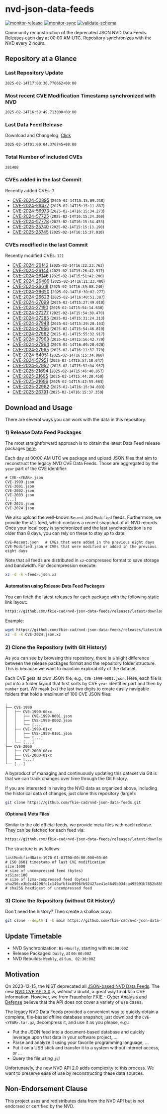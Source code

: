 # nvd-json-data-feeds

[![monitor-release](https://github.com/fkie-cad/nvd-json-data-feeds/actions/workflows/monitor_release.yml/badge.svg)](https://github.com/fkie-cad/nvd-json-data-feeds/actions/workflows/monitor_release.yml)
[![monitor-sync](https://github.com/fkie-cad/nvd-json-data-feeds/actions/workflows/monitor_sync.yml/badge.svg)](https://github.com/fkie-cad/nvd-json-data-feeds/actions/workflows/monitor_sync.yml)
[![validate-schema](https://github.com/fkie-cad/nvd-json-data-feeds/actions/workflows/validate_schema.yml/badge.svg)](https://github.com/fkie-cad/nvd-json-data-feeds/actions/workflows/validate_schema.yml)

Community reconstruction of the deprecated JSON NVD Data Feeds.
[Releases](https://github.com/fkie-cad/nvd-json-data-feeds/releases/latest) each day at 00:00 AM UTC.
Repository synchronizes with the NVD every 2 hours.

## Repository at a Glance

### Last Repository Update

```plain
2025-02-14T17:00:30.770662+00:00
```

### Most recent CVE Modification Timestamp synchronized with NVD

```plain
2025-02-14T16:59:49.713000+00:00
```

### Last Data Feed Release

Download and Changelog: [Click](https://github.com/fkie-cad/nvd-json-data-feeds/releases/latest)

```plain
2025-02-14T01:00:04.376745+00:00
```

### Total Number of included CVEs

```plain
281408
```

### CVEs added in the last Commit

Recently added CVEs: `7`

- [CVE-2024-52895](CVE-2024/CVE-2024-528xx/CVE-2024-52895.json) (`2025-02-14T15:15:09.210`)
- [CVE-2024-56477](CVE-2024/CVE-2024-564xx/CVE-2024-56477.json) (`2025-02-14T15:15:11.887`)
- [CVE-2024-56973](CVE-2024/CVE-2024-569xx/CVE-2024-56973.json) (`2025-02-14T16:15:34.273`)
- [CVE-2024-57725](CVE-2024/CVE-2024-577xx/CVE-2024-57725.json) (`2025-02-14T16:15:34.360`)
- [CVE-2024-57778](CVE-2024/CVE-2024-577xx/CVE-2024-57778.json) (`2025-02-14T16:15:34.453`)
- [CVE-2025-25740](CVE-2025/CVE-2025-257xx/CVE-2025-25740.json) (`2025-02-14T15:15:13.190`)
- [CVE-2025-25745](CVE-2025/CVE-2025-257xx/CVE-2025-25745.json) (`2025-02-14T16:15:37.010`)


### CVEs modified in the last Commit

Recently modified CVEs: `121`

- [CVE-2024-26142](CVE-2024/CVE-2024-261xx/CVE-2024-26142.json) (`2025-02-14T16:22:23.763`)
- [CVE-2024-26144](CVE-2024/CVE-2024-261xx/CVE-2024-26144.json) (`2025-02-14T15:26:42.917`)
- [CVE-2024-26146](CVE-2024/CVE-2024-261xx/CVE-2024-26146.json) (`2025-02-14T15:51:42.200`)
- [CVE-2024-26489](CVE-2024/CVE-2024-264xx/CVE-2024-26489.json) (`2025-02-14T16:21:23.480`)
- [CVE-2024-26618](CVE-2024/CVE-2024-266xx/CVE-2024-26618.json) (`2025-02-14T16:39:08.240`)
- [CVE-2024-26620](CVE-2024/CVE-2024-266xx/CVE-2024-26620.json) (`2025-02-14T16:39:02.277`)
- [CVE-2024-26623](CVE-2024/CVE-2024-266xx/CVE-2024-26623.json) (`2025-02-14T16:40:51.387`)
- [CVE-2024-27099](CVE-2024/CVE-2024-270xx/CVE-2024-27099.json) (`2025-02-14T15:27:49.010`)
- [CVE-2024-27190](CVE-2024/CVE-2024-271xx/CVE-2024-27190.json) (`2025-02-14T15:54:14.630`)
- [CVE-2024-27277](CVE-2024/CVE-2024-272xx/CVE-2024-27277.json) (`2025-02-14T15:54:30.470`)
- [CVE-2024-27285](CVE-2024/CVE-2024-272xx/CVE-2024-27285.json) (`2025-02-14T15:31:24.213`)
- [CVE-2024-27948](CVE-2024/CVE-2024-279xx/CVE-2024-27948.json) (`2025-02-14T15:29:28.163`)
- [CVE-2024-27956](CVE-2024/CVE-2024-279xx/CVE-2024-27956.json) (`2025-02-14T15:54:46.810`)
- [CVE-2024-27962](CVE-2024/CVE-2024-279xx/CVE-2024-27962.json) (`2025-02-14T15:55:32.917`)
- [CVE-2024-27963](CVE-2024/CVE-2024-279xx/CVE-2024-27963.json) (`2025-02-14T15:56:42.770`)
- [CVE-2024-27964](CVE-2024/CVE-2024-279xx/CVE-2024-27964.json) (`2025-02-14T16:09:20.020`)
- [CVE-2024-27965](CVE-2024/CVE-2024-279xx/CVE-2024-27965.json) (`2025-02-14T16:11:37.770`)
- [CVE-2024-54951](CVE-2024/CVE-2024-549xx/CVE-2024-54951.json) (`2025-02-14T16:15:34.060`)
- [CVE-2024-57951](CVE-2024/CVE-2024-579xx/CVE-2024-57951.json) (`2025-02-14T15:57:18.047`)
- [CVE-2024-57952](CVE-2024/CVE-2024-579xx/CVE-2024-57952.json) (`2025-02-14T15:52:04.957`)
- [CVE-2025-21694](CVE-2025/CVE-2025-216xx/CVE-2025-21694.json) (`2025-02-14T15:46:40.857`)
- [CVE-2025-21695](CVE-2025/CVE-2025-216xx/CVE-2025-21695.json) (`2025-02-14T15:44:28.450`)
- [CVE-2025-21696](CVE-2025/CVE-2025-216xx/CVE-2025-21696.json) (`2025-02-14T15:42:55.663`)
- [CVE-2025-22962](CVE-2025/CVE-2025-229xx/CVE-2025-22962.json) (`2025-02-14T16:15:34.803`)
- [CVE-2025-26791](CVE-2025/CVE-2025-267xx/CVE-2025-26791.json) (`2025-02-14T16:15:37.350`)


## Download and Usage

There are several ways you can work with the data in this repository:

### 1) Release Data Feed Packages

The most straightforward approach is to obtain the latest Data Feed release packages [here](https://github.com/fkie-cad/nvd-json-data-feeds/releases/latest).

Each day at 00:00 AM UTC we package and upload JSON files that aim to reconstruct the legacy NVD CVE Data Feeds.
Those are aggregated by the `year` part of the CVE identifier:

```
# CVE-<YEAR>.json
CVE-1999.json
CVE-2001.json
CVE-2002.json
CVE-2003.json
[...]
CVE-2023.json
CVE-2024.json
```

We also upload the well-known `Recent` and `Modified` feeds.
Furthermore, we provide the `All` feed, which contains a recent snapshot of all NVD records.
Once your local copy is synchronized and the last synchronization is no older than 8 days, you can rely on these to stay up to date:

```plain
CVE-Recent.json   # CVEs that were added in the previous eight days
CVE-Modified.json # CVEs that were modified or added in the previous eight days
```

Note that all feeds are distributed in `xz`-compressed format to save storage and bandwidth.
For decompression execute:

```sh
xz -d -k <feed>.json.xz
```

#### Automation using Release Data Feed Packages

You can fetch the latest releases for each package with the following static link layout:

```sh
https://github.com/fkie-cad/nvd-json-data-feeds/releases/latest/download/CVE-<YEAR>.json.xz
```

Example:

```sh
wget https://github.com/fkie-cad/nvd-json-data-feeds/releases/latest/download/CVE-2024.json.xz
xz -d -k CVE-2024.json.xz
```

### 2) Clone the Repository (with Git History)

As you can see by browsing this repository, there is a slight difference between the release packages format and the repository folder structure.
This is because we want to maintain explorability of the dataset.

Each CVE gets its own JSON file, e.g., `CVE-1999-0001.json`.
Here, each file is put into a folder layout that first sorts by CVE `year` identifier part and then by `number` part.
We mask (`xx`) the last two digits to create easily navigable folders that hold a maximum of 100 CVE JSON files:

```plain
.
├── CVE-1999
│   ├── CVE-1999-00xx
│   │   ├── CVE-1999-0001.json
│   │   ├── CVE-1999-0002.json
│   │   └── [...]
│   ├── CVE-1999-01xx
│   │   ├── CVE-1999-0101.json
│   │   └── [...]
│   └── [...]
├── CVE-2000
│   ├── CVE-2000-00xx
│   ├── CVE-2000-01xx
│   └── [...]
└── [...]
```

A byproduct of managing and continuously updating this dataset via Git is that we can track changes over time through the Git history.

If you are interested in having the NVD data as organized above, including the historical data of changes, just clone this repository (large!):

```sh
git clone https://github.com/fkie-cad/nvd-json-data-feeds.git
```

#### (Optional) Meta Files

Similar to the old official feeds, we provide meta files with each release. They can be fetched for each feed via:

```sh
https://github.com/fkie-cad/nvd-json-data-feeds/releases/latest/download/CVE-<YEAR>.meta
```

The structure is as follows:

```plain
lastModifiedDate:1970-01-01T00:00:00.000+00:00                          # ISO 8601 timestamp of last CVE modification
size:1000                                                               # size of uncompressed feed (bytes)
xzSize:100                                                              # size of lzma-compressed feed (bytes)
sha256:e3b0c44298fc1c149afbf4c8996fb92427ae41e4649b934ca495991b7852b855 # sha256 hexdigest of uncompressed feed
```

### 3) Clone the Repository (without Git History)

Don't need the history? Then create a shallow copy:

```sh
git clone --depth 1 -b main https://github.com/fkie-cad/nvd-json-data-feeds.git
```


## Update Timetable

* NVD Synchronization: `Bi-Hourly`, starting with `00:00:00Z`
* Release Packages: `Daily`, at `00:00:00Z`
* NVD Rebuilds: `Weekly`, at `Sun, 02:30:00Z`


## Motivation

On 2023-12-15, the NIST deprecated all [JSON-based NVD Data Feeds](https://nvd.nist.gov/vuln/data-feeds#divRetirementBanner-1).
The new [NVD CVE API 2.0](https://nvd.nist.gov/developers/vulnerabilities) is, without a doubt, a great way to obtain CVE information.
However, we from [Fraunhofer FKIE - Cyber Analysis and Defense](https://www.fkie.fraunhofer.de/en/departments/cad.html) believe that the API does not cover a variety of use cases.

The legacy NVD Data Feeds provided a convenient way to quickly obtain a complete, file-based offline database snapshot; just download the `CVE-<YEAR>.tar.gz`, decompress it, and use it as you please, e.g.:

- Put the JSON feed into a document-based database and quickly leverage upon that data in your software project, ...
- Parse and analyze it using your favorite programming language, ...
- Put it on a USB stick and transfer it to a system without internet access, or ...
- Query the file using `jq`!

Unfortunately, the new NVD API 2.0 adds complexity to this process.
We want to preserve ease of use by reconstructing these data sources.

## Non-Endorsement Clause

This project uses and redistributes data from the NVD API but is not endorsed or certified by the NVD.